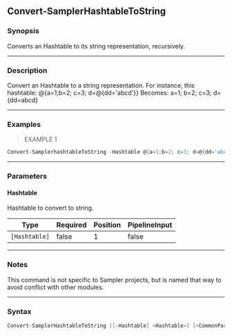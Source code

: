 Convert-SamplerHashtableToString
--------------------------------

### Synopsis
Converts an Hashtable to its string representation, recursively.

---

### Description

Convert an Hashtable to a string representation.
For instance, this hashtable:
@{a=1;b=2; c=3; d=@{dd='abcd'}}
Becomes:
a=1; b=2; c=3; d={dd=abcd}

---

### Examples
> EXAMPLE 1

```PowerShell
Convert-SamplerhashtableToString -Hashtable @{a=1;b=2; c=3; d=@{dd='abcd'}}
```

---

### Parameters
#### **Hashtable**
Hashtable to convert to string.

|Type         |Required|Position|PipelineInput|
|-------------|--------|--------|-------------|
|`[Hashtable]`|false   |1       |false        |

---

### Notes
This command is not specific to Sampler projects, but is named that way
to avoid conflict with other modules.

---

### Syntax
```PowerShell
Convert-SamplerHashtableToString [[-Hashtable] <Hashtable>] [<CommonParameters>]
```
